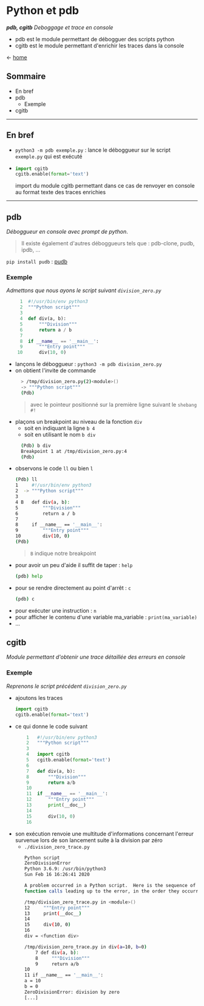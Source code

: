 # Python et pdb
***pdb, cgitb***
_Deboggage et trace en console_
- pdb est le module permettant de débogguer des scripts python
- cgitb est le module permettant d'enrichir les traces dans la console

<- [home](../README.md)

## Sommaire
- En bref
- pdb
  - Exemple
- cgitb

---

## En bref
- `python3 -m pdb exemple.py` : lance le déboggueur sur le script `exemple.py` qui est exécuté
- ```python
  import cgitb
  cgitb.enable(format='text')
  ```
  import du module cgitb permettant dans ce cas de renvoyer en console au format texte des traces enrichies

---

## pdb
_Déboggueur en console avec prompt de python_.

> Il existe également d'autres déboggueurs tels que : pdb-clone, pudb, ipdb, ...

`pip install pudb` : [pudb](https://pypi.org/project/pudb/)

### Exemple

_Admettons que nous ayons le script suivant `division_zero.py`_

```python
     1	#!/usr/bin/env python3
     2	"""Python script"""
     3
     4	def div(a, b):
     5	    """Division"""
     6	    return a / b
     7
     8	if __name__ == '__main__':
     9	    """Entry point"""
    10	    div(10, 0)
```
- lançons le déboggueur : `python3 -m pdb division_zero.py`
- on obtient l'invite de commande
  ```bash
    > /tmp/division_zero.py(2)<module>()
    -> """Python script"""
    (Pdb)
  ```
  > avec le pointeur positionné sur la première ligne suivant le `shebang` `#!`
- plaçons un breakpoint au niveau de la fonction `div`
  - soit en indiquant la ligne `b 4`
  - soit en utilisant le nom `b div`
  ```bash
    (Pdb) b div
    Breakpoint 1 at /tmp/division_zero.py:4
    (Pdb)
  ```
- observons le code `ll` ou bien `l`
  ```bash
  (Pdb) ll
  1  	#!/usr/bin/env python3
  2  ->	"""Python script"""
  3
  4 B	def div(a, b):
  5  	    """Division"""
  6  	    return a / b
  7
  8  	if __name__ == '__main__':
  9  	    """Entry point"""
  10  	    div(10, 0)
  (Pdb)
  ```
  > `B` indique notre breakpoint
- pour avoir un peu d'aide il suffit de taper : `help`
  ```bash
  (pdb) help
  ```
- pour se rendre directement au point d'arrêt : `c`
  ```bash
  (pdb) c
  ```
- pour exécuter une instruction : `n`
- pour afficher le contenu d'une variable ma_variable : `print(ma_variable)`
- ...

## cgitb
_Module permettant d'obtenir une trace détaillée des erreurs en console_

### Exemple
_Reprenons le script précédent `division_zero.py`_

- ajoutons les traces
  ```python
  import cgitb
  cgitb.enable(format='text')
  ```
- ce qui donne le code suivant
    ```python
        1	#!/usr/bin/env python3
        2	"""Python script"""
        3
        4	import cgitb
        5	cgitb.enable(format='text')
        6
        7	def div(a, b):
        8	    """Division"""
        9	    return a/b
        10
        11	if __name__ == '__main__':
        12	    """Entry point"""
        13	    print(__doc__)
        14
        15	    div(10, 0)
        16
    ```
- son exécution renvoie une multitude d'informations concernant l'erreur survenue lors de son lancement suite à la division par zéro
  - `./division_zero_trace.py`
    ```bash
    Python script
    ZeroDivisionError
    Python 3.6.9: /usr/bin/python3
    Sun Feb 16 16:26:41 2020

    A problem occurred in a Python script.  Here is the sequence of
    function calls leading up to the error, in the order they occurred.

    /tmp/division_zero_trace.py in <module>()
    12     """Entry point"""
    13     print(__doc__)
    14
    15     div(10, 0)
    16
    div = <function div>

    /tmp/division_zero_trace.py in div(a=10, b=0)
        7 def div(a, b):
        8     """Division"""
        9     return a/b
    10
    11 if __name__ == '__main__':
    a = 10
    b = 0
    ZeroDivisionError: division by zero
    [...]
    ```
